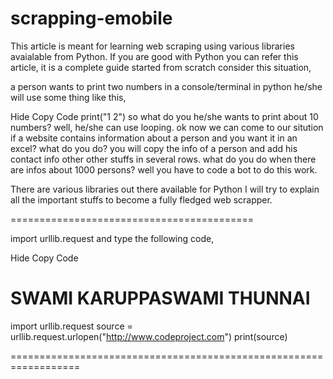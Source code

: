 # scrapping-emobile
This article is meant for learning web scraping using various libraries avaialable from Python. If you are good with Python you can refer this article, it is a complete guide started from scratch
consider this situation,

a person wants to print two numbers in a console/terminal in python he/she will use some thing like this,

Hide   Copy Code
print("1 2")
so what do you he/she wants to print about 10 numbers? well, he/she can use looping. ok now we can come to our sitution if a website contains information about a person and you want it in an excel? what do you do? you will copy the info of a person and add his contact info other other stuffs in several rows. what do you do when there are infos about 1000 persons? well you have to code a bot to do this work.

There are various libraries out there available for Python I will try to explain all the important stuffs to become a fully fledged web scrapper.



==========================================

import urllib.request
and type the following code,

Hide   Copy Code
# SWAMI KARUPPASWAMI THUNNAI
import urllib.request
source = urllib.request.urlopen("http://www.codeproject.com")
print(source)

==================================================================
